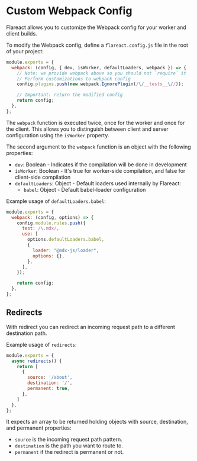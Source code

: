 # Custom Webpack Config

Flareact allows you to customize the Webpack config for your worker and client builds.

To modify the Webpack config, define a `flareact.config.js` file in the root of your project:

```js
module.exports = {
  webpack: (config, { dev, isWorker, defaultLoaders, webpack }) => {
    // Note: we provide webpack above so you should not `require` it
    // Perform customizations to webpack config
    config.plugins.push(new webpack.IgnorePlugin(/\/__tests__\//));

    // Important: return the modified config
    return config;
  },
};
```

The `webpack` function is executed twice, once for the worker and once for the client. This allows you to distinguish between client and server configuration using the `isWorker` property.

The second argument to the `webpack` function is an object with the following properties:

- `dev`: Boolean - Indicates if the compilation will be done in development
- `isWorker`: Boolean - It's true for worker-side compilation, and false for client-side compilation
- `defaultLoaders`: Object - Default loaders used internally by Flareact:
  - `babel`: Object - Default babel-loader configuration

Example usage of `defaultLoaders.babel`:

```js
module.exports = {
  webpack: (config, options) => {
    config.module.rules.push({
      test: /\.mdx/,
      use: [
        options.defaultLoaders.babel,
        {
          loader: "@mdx-js/loader",
          options: {},
        },
      ],
    });

    return config;
  },
};
```

## Redirects

With redirect you can redirect an incoming request path to a different destination path.

Example usage of `redirects`:

```js
module.exports = {
  async redirects() {
    return [
      {
        source: '/about',
        destination: '/',
        permanent: true,
      },
    ]
  },
};
```
It expects an array to be returned holding objects with source, destination, and permanent properties:

- `source` is the incoming request path pattern.
- `destination` is the path you want to route to.
- `permanent` if the redirect is permanent or not.
